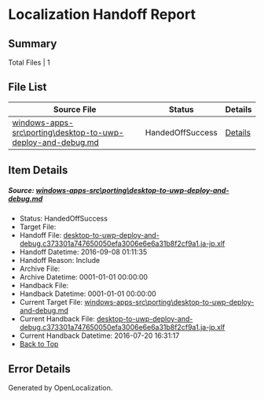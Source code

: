 # <a name='report-top'></a> Localization Handoff Report

## Summary
 Total Files | 1

## File List
 Source File | Status | Details 
 ----------- | ------ | ------- 
 [windows-apps-src\porting\desktop-to-uwp-deploy-and-debug.md](https://github.com/Microsoft/windows-apps/blob/5be903ea1be083e14c5a2bb67c3e27529d21fc53/windows-apps-src/porting/desktop-to-uwp-deploy-and-debug.md) | HandedOffSuccess | [Details](#4a2c9ef0f27d009b3a5234cb11a2b36f0326fec74903)

## Item Details
##### <a name='4a2c9ef0f27d009b3a5234cb11a2b36f0326fec74903'></a> Source: [windows-apps-src\porting\desktop-to-uwp-deploy-and-debug.md](https://github.com/Microsoft/windows-apps/blob/5be903ea1be083e14c5a2bb67c3e27529d21fc53/windows-apps-src/porting/desktop-to-uwp-deploy-and-debug.md)
* Status: HandedOffSuccess
* Target File: 
* Handoff File: [desktop-to-uwp-deploy-and-debug.c373301a747650050efa3006e6e6a31b8f2cf9a1.ja-jp.xlf](https://github.com/Microsoft/WDG.handoff/blob/a8c57c0ea8282c51356090fd5b018bce310b05a6/ol-handoff/Microsoft/windows-apps.ja-jp/master/desktop-to-uwp-deploy-and-debug.c373301a747650050efa3006e6e6a31b8f2cf9a1.ja-jp.xlf)
* Handoff Datetime: 2016-09-08 01:11:35
* Handoff Reason: Include
* Archive File: 
* Archive Datetime: 0001-01-01 00:00:00
* Handback File: 
* Handback Datetime: 0001-01-01 00:00:00
* Current Target File: [windows-apps-src\porting\desktop-to-uwp-deploy-and-debug.md](https://github.com/Microsoft/windows-apps.ja-jp/blob/bb8e3c217182fd3ae9fd7c331e3722f1189b5569/windows-apps-src/porting/desktop-to-uwp-deploy-and-debug.md)
* Current Handback File: [desktop-to-uwp-deploy-and-debug.c373301a747650050efa3006e6e6a31b8f2cf9a1.ja-jp.xlf](https://github.com/Microsoft/WDG.handback/blob/5fbfce34d71b9c9ce97b3692f989d8e628c65b51/ol-handback/Microsoft/windows-apps.ja-jp/master/desktop-to-uwp-deploy-and-debug.c373301a747650050efa3006e6e6a31b8f2cf9a1.ja-jp.xlf)
* Current Handback Datetime: 2016-07-20 16:31:17
* [Back to Top](#report-top)


## Error Details

Generated by OpenLocalization.
